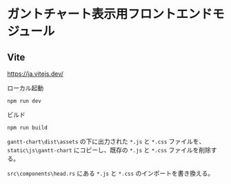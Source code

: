 # ガントチャート表示用フロントエンドモジュール

## Vite

https://ja.vitejs.dev/

ローカル起動

```
npm run dev
```

ビルド

```
npm run build
```

`gantt-chart\dist\assets` の下に出力された `*.js` と `*.css` ファイルを、 `static\js\gantt-chart` にコピーし、既存の `*.js` と `*.css` ファイルを削除する。

`src\components\head.rs` にある `*.js` と `*.css` のインポートを書き換える。
